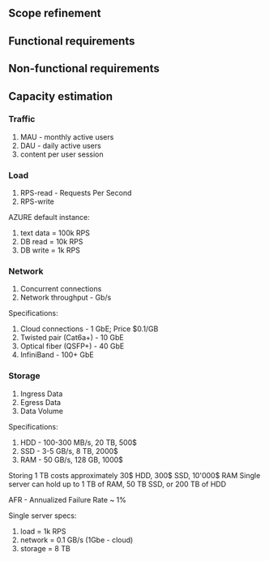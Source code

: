 ## Scope refinement

## Functional requirements

## Non-functional requirements

## Capacity estimation
### Traffic
1) MAU - monthly active users
2) DAU - daily active users
3) content per user session

### Load
1) RPS-read - Requests Per Second
2) RPS-write

AZURE default instance:
1) text data = 100k RPS
2) DB read = 10k RPS
3) DB write = 1k RPS

### Network
1) Concurrent connections
2) Network throughput - Gb/s

Specifications:
1) Cloud connections - 1 GbE; Price $0.1/GB
2) Twisted pair (Cat6a+) - 10 GbE
3) Optical fiber (QSFP+) - 40 GbE
4) InfiniBand - 100+ GbE

### Storage
1) Ingress Data
2) Egress Data
3) Data Volume

Specifications:
1) HDD - 100-300 MB/s, 20 TB, 500$
2) SSD - 3-5 GB/s, 8 TB, 2000$
3) RAM - 50 GB/s, 128 GB, 1000$

Storing 1 TB costs approximately 30$ HDD, 300$ SSD, 10'000$ RAM
Single server can hold up to 1 TB of RAM, 50 TB SSD, or 200 TB of HDD

AFR - Annualized Failure Rate ~ 1%

Single server specs:
1) load = 1k RPS
2) network = 0.1 GB/s (1Gbe - cloud)
3) storage = 8 TB